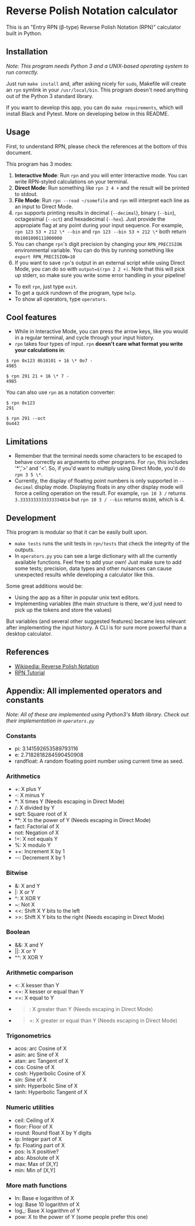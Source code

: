 # Reverse Polish Notation calculator

This is an "Entry RPN (β-type) Reverse Polish Notation (RPN)" calculator built in Python.

## Installation

*Note: This program needs Python 3 and a UNIX-based operating system to run correctly.*

Just run `make install` and, after asking nicely for `sudo`, Makefile will create an `rpn` symlink in your `/usr/local/bin`. This program doesn't need anything out of the Python 3 standard library.

If you want to develop this app, you can do `make requirements`, which will install Black and Pytest. More on developing below in this README.

## Usage

First, to understand RPN, please check the references at the bottom of this document.

This program has 3 modes:
1. **Interactive Mode**: Run `rpn` and you will enter Interactive mode. You can write RPN-styled calculations on your terminal.
2. **Direct Mode**: Run something like `rpn 2 4 +` and the result will be printed to stdout.
3. **File Mode**: Run `rpn --read ~/somefile` and `rpn` will interpret each line as an input to Direct Mode.
4. `rpn` supports printing results in decimal (`--decimal`), binary (`--bin`), octagesimal (`--oct`) and hexadecimal (`--hex`). Just provide the appropiate flag at any point during your input sequence. For example, `rpn 123 53 + 212 \* --bin` and `rpn 123 --bin 53 + 212 \*` both return `0b1001000111000000`
5. You can change `rpn`'s digit precision by changing your `RPN_PRECISION` environmental variable. You can do this by running something like `export RPN_PRECISION=10`
6. If you want to save `rpn`'s output in an external script while using Direct Mode, you can do so with `output=$(rpn 2 2 +)`. Note that this will pick up stderr, so make sure you write some error handling in your pipeline!

- To exit `rpn`, just type `exit`.
- To get a quick rundown of the program, type `help`.
- To show all operators, type `operators`.

## Cool features

- While in Interactive Mode, you can press the arrow keys, like you would in a regular terminal, and cycle through your input history.
- `rpn` takes four types of input. `rpn` **doesn't care what format you write your calculations in**:

```
$ rpn 0x123 0b10101 + 16 \* 0o7 -
4985

$ rpn 291 21 + 16 \* 7 -
4985
```

You can also use `rpn` as a notation converter:
```
$ rpn 0x123 
291

$ rpn 291 --oct
0o443
```

## Limitations

- Remember that the terminal needs some characters to be escaped to behave correctly as arguments to other programs. For `rpn`, this includes '\*','>' and '<'. So, if you'd want to multiply using Direct Mode, you'd do `rpn 3 5 \*`.
- Currently, the display of floating point numbers is only supported in `--decimal` display mode. Displaying floats in any other display mode will force a ceiling operation on the result. For example, `rpn 10 3 /` returns `3.3333333333333334814` but `rpn 10 3 / --bin` returns `0b100`, which is 4.

## Development

This program is modular so that it can be easily built upon. 

- `make tests` runs the unit tests in `rpn/tests` that check the integrity of the outputs.
- In `operators.py` you can see a large dictionary with all the currently available functions. Feel free to add your own! Just make sure to add some tests; precision, data types and other nuisances can cause unexpected results while developing a calculator like this.

Some great additions would be:
- Using the app as a filter in popular unix text editors.
- Implementing variables (the main structure is there, we'd just need to pick up the tokens and store the values)

But variables (and several other suggested features) became less relevant after implementing the input history. A CLI is for sure more powerful than a desktop calculator.

## References

* [Wikipedia: Reverse Polish Notation](https://en.wikipedia.org/wiki/Reverse_Polish_notation)
* [RPN Tutorial](https://hansklav.home.xs4all.nl/rpn/)

## Appendix: All implemented operators and constants

*Note: All of these are implemented using Python3's Math library. Check out their implementation in `operators.py`*

### Constants
- pi: 3.141592653589793116
- e: 2.7182818284590450908
- randfloat: A random floating point number using current time as seed. 

### Arithmetics
- +: X plus Y
- -: X minus Y
- \*: X times Y (Needs escaping in Direct Mode)
- /: X divided by Y
- sqrt: Square root of X
- \*\*: X to the power of Y (Needs escaping in Direct Mode)
- fact: Factorial of X
- not: Negation of X
- !=: X not equals Y
- %: X modulo Y
- ++: Increment X by 1
- --: Decrement X by 1

### Bitwise
- &: X and Y
- |: X or Y
- ^: X XOR Y
- ~: Not X
- <<: Shift X Y bits to the left
- \>\>: Shift X Y bits to the right (Needs escaping in Direct Mode)

### Boolean
- &&: X and Y
- ||: X or Y
- ^^: X XOR Y

### Arithmetic comparison
- <: X kesser than Y 
- <=: X kesser or equal than Y
- ==: X equal to Y
- >: X greater than Y (Needs escaping in Direct Mode)
- >=: X greater or equal than Y (Needs escaping in Direct Mode)

### Trigonometrics
- acos: arc Cosine of X
- asin: arc Sine of X
- atan: arc Tangent of X
- cos: Cosine of X
- cosh: Hyperbolic Cosine of X
- sin: Sine of X
- sinh: Hyperbolic Sine of X
- tanh: Hyperbolic Tangent of X

### Numeric utilities
- ceil: Ceiling of X
- floor: Floor of X
- round: Round float X by Y digits
- ip: Integer part of X
- fp: Floating part of X
- pos: Is X positive?
- abs: Absolute of X
- max: Max of [X,Y]
- min: Min of [X,Y]

### More math functions
- ln: Base e logarithm of X
- log: Base 10 logarithm of X
- log_: Base X logarithm of Y
- pow: X to the power of Y (some people prefer this one)